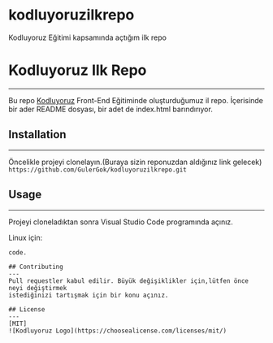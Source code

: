 # kodluyoruzilkrepo
Kodluyoruz Eğitimi kapsamında açtığım ilk repo

# Kodluyoruz Ilk Repo
---
Bu repo [Kodluyoruz](https://www.kodluyoruz.org/) Front-End Eğitiminde oluşturduğumuz il repo. İçerisinde bir ader README dosyası, bir adet de index.html barındırıyor.

## Installation
---
Öncelikle projeyi clonelayın.(Buraya sizin reponuzdan aldığınız link gelecek)
`https://github.com/GulerGok/kodluyoruzilkrepo.git`

## Usage
---
Projeyi cloneladıktan sonra Visual Studio Code programında açınız.

Linux için:
``` cd kodluyoruzilkrepo
code.

## Contributing
---
Pull requestler kabul edilir. Büyük değişiklikler için,lütfen önce neyi değiştirmek 
istediğinizi tartışmak için bir konu açınız. 

## License
---
[MIT]
![Kodluyoruz Logo](https://choosealicense.com/licenses/mit/)